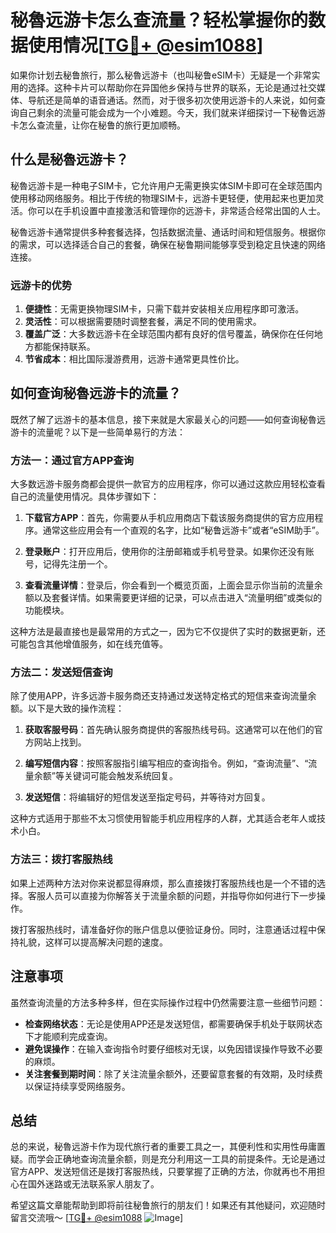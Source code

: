 # 秘魯远游卡怎么查流量？轻松掌握你的数据使用情况[[TG💪+ @esim1088](https://t.me/s/esim1088)]

如果你计划去秘鲁旅行，那么秘魯远游卡（也叫秘鲁eSIM卡）无疑是一个非常实用的选择。这种卡片可以帮助你在异国他乡保持与世界的联系，无论是通过社交媒体、导航还是简单的语音通话。然而，对于很多初次使用远游卡的人来说，如何查询自己剩余的流量可能会成为一个小难题。今天，我们就来详细探讨一下秘魯远游卡怎么查流量，让你在秘鲁的旅行更加顺畅。

## 什么是秘魯远游卡？

秘魯远游卡是一种电子SIM卡，它允许用户无需更换实体SIM卡即可在全球范围内使用移动网络服务。相比于传统的物理SIM卡，远游卡更轻便，使用起来也更加灵活。你可以在手机设置中直接激活和管理你的远游卡，非常适合经常出国的人士。

秘魯远游卡通常提供多种套餐选择，包括数据流量、通话时间和短信服务。根据你的需求，可以选择适合自己的套餐，确保在秘鲁期间能够享受到稳定且快速的网络连接。

### 远游卡的优势

1. **便捷性**：无需更换物理SIM卡，只需下载并安装相关应用程序即可激活。
2. **灵活性**：可以根据需要随时调整套餐，满足不同的使用需求。
3. **覆盖广泛**：大多数远游卡在全球范围内都有良好的信号覆盖，确保你在任何地方都能保持联系。
4. **节省成本**：相比国际漫游费用，远游卡通常更具性价比。

## 如何查询秘魯远游卡的流量？

既然了解了远游卡的基本信息，接下来就是大家最关心的问题——如何查询秘魯远游卡的流量呢？以下是一些简单易行的方法：

### 方法一：通过官方APP查询

大多数远游卡服务商都会提供一款官方的应用程序，你可以通过这款应用轻松查看自己的流量使用情况。具体步骤如下：

1. **下载官方APP**：首先，你需要从手机应用商店下载该服务商提供的官方应用程序。通常这些应用会有一个直观的名字，比如“秘鲁远游卡”或者“eSIM助手”。

2. **登录账户**：打开应用后，使用你的注册邮箱或手机号登录。如果你还没有账号，记得先注册一个。

3. **查看流量详情**：登录后，你会看到一个概览页面，上面会显示你当前的流量余额以及套餐详情。如果需要更详细的记录，可以点击进入“流量明细”或类似的功能模块。

这种方法是最直接也是最常用的方式之一，因为它不仅提供了实时的数据更新，还可能包含其他增值服务，如在线充值等。

### 方法二：发送短信查询

除了使用APP，许多远游卡服务商还支持通过发送特定格式的短信来查询流量余额。以下是大致的操作流程：

1. **获取客服号码**：首先确认服务商提供的客服热线号码。这通常可以在他们的官方网站上找到。

2. **编写短信内容**：按照客服指引编写相应的查询指令。例如，“查询流量”、“流量余额”等关键词可能会触发系统回复。

3. **发送短信**：将编辑好的短信发送至指定号码，并等待对方回复。

这种方式适用于那些不太习惯使用智能手机应用程序的人群，尤其适合老年人或技术小白。

### 方法三：拨打客服热线

如果上述两种方法对你来说都显得麻烦，那么直接拨打客服热线也是一个不错的选择。客服人员可以直接为你解答关于流量余额的问题，并指导你如何进行下一步操作。

拨打客服热线时，请准备好你的账户信息以便验证身份。同时，注意通话过程中保持礼貌，这样可以提高解决问题的速度。

## 注意事项

虽然查询流量的方法多种多样，但在实际操作过程中仍然需要注意一些细节问题：

- **检查网络状态**：无论是使用APP还是发送短信，都需要确保手机处于联网状态下才能顺利完成查询。
- **避免误操作**：在输入查询指令时要仔细核对无误，以免因错误操作导致不必要的麻烦。
- **关注套餐到期时间**：除了关注流量余额外，还要留意套餐的有效期，及时续费以保证持续享受网络服务。

## 总结

总的来说，秘魯远游卡作为现代旅行者的重要工具之一，其便利性和实用性毋庸置疑。而学会正确地查询流量余额，则是充分利用这一工具的前提条件。无论是通过官方APP、发送短信还是拨打客服热线，只要掌握了正确的方法，你就再也不用担心在国外迷路或无法联系家人朋友了。

希望这篇文章能帮助到即将前往秘鲁旅行的朋友们！如果还有其他疑问，欢迎随时留言交流哦～ [[TG💪+ @esim1088](https://t.me/s/esim1088) ![Image](https://i.postimg.cc/4NQfJmqS/Snipaste-2025-05-13-00-14-12.png)]